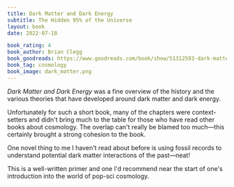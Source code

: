 ```yaml
---
title: Dark Matter and Dark Energy
subtitle: The Hidden 95% of the Universe
layout: book
date: 2022-07-18

book_rating: 4
book_author: Brian Clegg
book_goodreads: https://www.goodreads.com/book/show/51312593-dark-matter-and-dark-energy
book_tag: cosmology
book_image: dark_matter.png
---
```


_Dark Matter and Dark Energy_ was a fine overview of the history and the various theories that have developed around dark matter and dark energy.

Unfortunately for such a short book, many of the chapters were context-setters and didn't bring much to the table for those who have read other books about cosmology. The overlap can't really be blamed too much—this certainly brought a strong cohesion to the book.

One novel thing to me I haven't read about before is using fossil records to understand potential dark matter interactions of the past—neat!

This is a well-written primer and one I'd recommend near the start of one's introduction into the world of pop-sci cosmology.